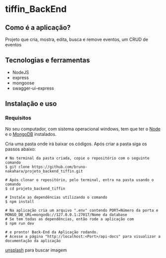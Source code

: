 <h1>tiffin_BackEnd</h1>

<h2>Como é a aplicação?</h2>

<p>Projeto que cria, mostra, edita, busca e remove eventos, um CRUD de eventos</p>

<h2>Tecnologias e ferramentas</h2>

<ul>
  <li>NodeJS</li>
  <li>express</li>
  <li>mongoose</li>
  <li>swagger-ui-express</li>
</ul>

<h2>Instalação e uso</h2>

<h3>Requisitos</h3>
<p>No seu computador, com sistema operacional windows, tem que ter o <a href="https://nodejs.org/pt-br/download/">Node</a> e o <a href="https://www.mongodb.com/try/download/community">MongoDB</a> instalados.</p>

<p>Cria uma pasta onde irá baixar os códigos. Após criar a pasta siga os passos abaixo:</p>

```
# No terminal da pasta criada, copie o repositório com o seguinte comando
$ git clone https://github.com/bruno-nakahara/projeto_backend_tiffin.git

# Após clonar o repositório, pelo terminal, entra na pasta usando o comando
$ cd projeto_backend_tiffin

# Instale as dependências utilizando o comando 
$ npm install

# Na aplicação cria um arquivo ".env" contendo PORT=Número da porta e MONGO_DB_URL=mongodb://127.0.0.1:27017/Nome da database
# Se tem todas as dependências, então rode a aplicação com
$ npm run dev

# e pronto! Back-End da Aplicação rodando.
# Acesse a página "http://localhost:<Port>/api-docs" para visualizar a documentação da aplicação
```
<p><a href="https://unsplash.com/">unsplash</a> para buscar imagem</p>

